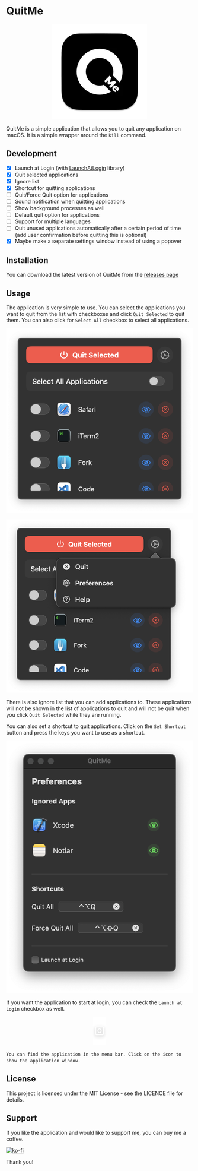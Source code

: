 # QuitMe

<p align="center">
    <img src="images/icon.png">
</p>

QuitMe is a simple application that allows you to quit any application on macOS. It is a simple wrapper around the `kill` command.

## Development

- [x] Launch at Login (with [LaunchAtLogin](https://github.com/sindresorhus/LaunchAtLogin) library)
- [x] Quit selected applications
- [x] Ignore list
- [x] Shortcut for quitting applications
- [ ] Quit/Force Quit option for applications
- [ ] Sound notification when quitting applications
- [ ] Show background processes as well
- [ ] Default quit option for applications
- [ ] Support for multiple languages
- [ ] Quit unused applications automatically after a certain period of time (add user confirmation before quitting this is optional)
- [x] Maybe make a separate settings window instead of using a popover

## Installation

You can download the latest version of QuitMe from the [releases page](https://github.com/burakssen/QuitMe/releases)

## Usage

The application is very simple to use. You can select the applications you want to quit from the list with checkboxes and click `Quit Selected` to quit them. You can also click for `Select All` checkbox to select all applications.

![QuitMe](./images/app.png)

![QuitMe](./images/popover.png)

There is also ignore list that you can add applications to. These applications will not be shown in the list of applications to quit and will not be quit when you click `Quit Selected` while they are running.

You can also set a shortcut to quit applications. Click on the `Set Shortcut` button and press the keys you want to use as a shortcut.

![QuitMe](./images/preferences.png)

If you want the application to start at login, you can check the `Launch at Login` checkbox as well.

<p align="center">
    <img src="images/app_menu_icon.png">
</p>

`You can find the application in the menu bar. Click on the icon to show the application window.`

## License

This project is licensed under the MIT License - see the LICENCE file for details.

## Support

If you like the application and would like to support me, you can buy me a coffee.

[![ko-fi](https://ko-fi.com/img/githubbutton_sm.svg)](https://ko-fi.com/S6S5YJL88)

Thank you!

